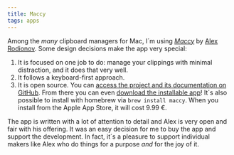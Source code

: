 ```yaml
---
title: Maccy
tags: apps
---
```

Among the *many* clipboard managers for Mac, I´m using [<cite>Maccy</cite>](https://maccy.app) by [Alex Rodionov](https://p0deje.gumroad.com). Some design decisions make the app very special:

1. It is focused on one job to do: manage your clippings with minimal distraction, and it does that very well.
2. It follows a keyboard-first approach.
3. It is open source. You can [access the project and its documentation on GitHub](https://github.com/p0deje/Maccy). From there you can even [download the installable app](https://github.com/p0deje/Maccy/releases/tag/0.29.2)! It´s also possible to install with homebrew via `brew install maccy`.  When you install from the Apple App Store, it will cost 9.99 €.

The app is written with a lot of attention to detail and Alex is very open and fair with his offering. It was an easy decision for me to buy the app and support the development. In fact, it´s a pleasure to support individual makers like Alex who do things for a purpose *and* for the joy of it.